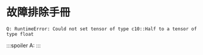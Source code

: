 # 故障排除手冊

```text
Q: RuntimeError: Could not set tensor of type c10::Half to a tensor of type float
```
:::spoiler
    A: 
:::
